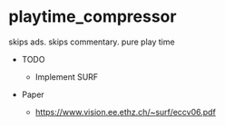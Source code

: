 # playtime_compressor
skips ads. skips commentary. pure play time

* TODO
  - Implement SURF 
  
  
* Paper
  - https://www.vision.ee.ethz.ch/~surf/eccv06.pdf
